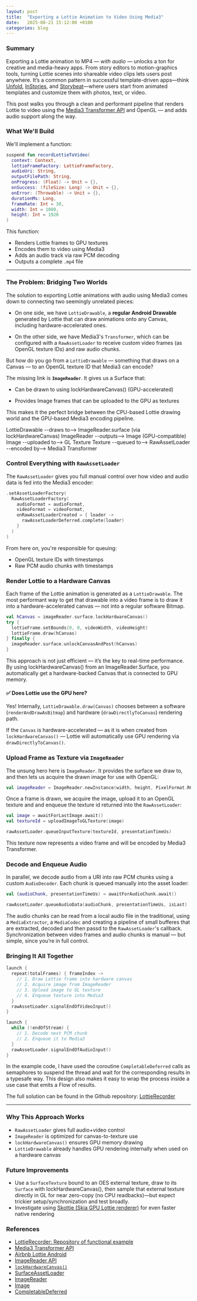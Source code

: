 ```yaml
---
layout: post
title:  "Exporting a Lottie Animation to Video Using Media3"
date:   2025-08-21 15:12:00 +0100
categories: blog
---
```


### Summary 

Exporting a Lottie animation to MP4 — *with audio* —  unlocks a ton for creative and media-heavy apps. From story editors to motion-graphics tools, turning Lottie scenes into shareable video clips lets users post anywhere. It’s a common pattern in successful template-driven apps—think [Unfold](https://unfold.com/), [InStories](https://instories.com/), and [Storybeat](https://www.storybeat.com/)—where users start from animated templates and customize them with photos, text, or video.

This post walks you through a clean and performant pipeline that renders Lottie to video using the [Media3 Transformer API](https://developer.android.com/media/transformer/overview) and OpenGL — and adds audio support along the way.


### What We'll Build

We'll implement a function:

```kotlin
suspend fun recordLottieToVideo(
  context: Context,
  lottieFrameFactory: LottieFrameFactory,
  audioUri: String,
  outputFilePath: String,
  onProgress: (Float) -> Unit = {},
  onSuccess: (fileSize: Long) -> Unit = {},
  onError: (Throwable) -> Unit = {},
  durationMs: Long,
  frameRate: Int = 30,
  width: Int = 1080,
  height: Int = 1920
)
```

This function:

* Renders Lottie frames to GPU textures
* Encodes them to video using Media3
* Adds an audio track via raw PCM decoding
* Outputs a complete `.mp4` file

---

### The Problem: Bridging Two Worlds

The solution to exporting Lottie animations with audio using Media3 comes down to connecting two seemingly unrelated pieces:

* On one side, we have `LottieDrawable`, a **regular Android Drawable** generated by Lottie that can draw animations onto any Canvas, including hardware-accelerated ones.

* On the other side, we have Media3's `Transformer`, which can be configured with a `RawAssetLoader` to receive custom video frames (as OpenGL texture IDs) and raw audio chunks.

But how do you go from a `LottieDrawable` — something that draws on a Canvas — to an OpenGL texture ID that Media3 can encode?

The missing link is **`ImageReader`**. It gives us a Surface that:

* Can be drawn to using lockHardwareCanvas() (GPU-accelerated)

* Provides Image frames that can be uploaded to the GPU as textures

This makes it the perfect bridge between the CPU-based Lottie drawing world and the GPU-based Media3 encoding pipeline.

LottieDrawable --draws to--> ImageReader.surface (via lockHardwareCanvas)
ImageReader --outputs--> Image (GPU-compatible)
Image --uploaded to--> GL Texture
Texture --queued to--> RawAssetLoader --encoded by--> Media3 Transformer


### Control Everything with `RawAssetLoader`

The `RawAssetLoader` gives you full manual control over how video and audio data is fed into the Media3 encoder:

```kotlin
.setAssetLoaderFactory(
  RawAssetLoaderFactory(
    audioFormat = audioFormat,
    videoFormat = videoFormat,
    onRawAssetLoaderCreated = { loader -> 
      rawAssetLoaderDeferred.complete(loader) 
    }
  )
)
```

From here on, you're responsible for queuing:

* OpenGL texture IDs with timestamps
* Raw PCM audio chunks with timestamps

### Render Lottie to a Hardware Canvas

Each frame of the Lottie animation is generated as a `LottieDrawable`. The most performant way to get that drawable into a video frame is to draw it into a hardware-accelerated canvas — not into a regular software Bitmap.

```kotlin
val hCanvas = imageReader.surface.lockHardwareCanvas()
try {
  lottieFrame.setBounds(0, 0, videoWidth, videoHeight)
  lottieFrame.draw(hCanvas)
} finally {
  imageReader.surface.unlockCanvasAndPost(hCanvas)
}
```

This approach is not just efficient — it’s the key to real-time performance. By using lockHardwareCanvas() from an ImageReader.Surface, you automatically get a hardware-backed Canvas that is connected to GPU memory.

#### ✅ Does Lottie use the GPU here?

Yes! Internally, `LottieDrawable.draw(Canvas)` chooses between a software (`renderAndDrawAsBitmap`) and hardware (`drawDirectlyToCanvas`) rendering path.

If the `Canvas` is hardware-accelerated — as it is when created from `lockHardwareCanvas()` — Lottie will automatically use GPU rendering via `drawDirectlyToCanvas()`.


### Upload Frame as Texture via `ImageReader`

The unsung hero here is `ImageReader`. It provides the surface we draw to, and then lets us acquire the drawn image for use with OpenGL:

```kotlin
val imageReader = ImageReader.newInstance(width, height, PixelFormat.RGBA_8888, maxImages)
```

Once a frame is drawn, we acquire the image, upload it to an OpenGL texture and and enqueue the texture id returned into the `RawAssetLoader`:

```kotlin
val image = awaitForLastImage.await()
val textureId = uploadImageToGLTexture(image)

rawAssetLoader.queueInputTexture(textureId, presentationTimeUs)
```

This texture now represents a video frame and will be encoded by Media3 Transformer.


### Decode and Enqueue Audio

In parallel, we decode audio from a URI into raw PCM chunks using a custom `AudioDecoder`. Each chunk is queued manually into the asset loader:

```kotlin
val (audioChunk, presentationTimeUs) = awaitForAudioChunk.await()

rawAssetLoader.queueAudioData(audioChunk, presentationTimeUs, isLast)
```

 The audio chunks can be read from a local audio file in the traditional, using a `MediaExtractor`, a `MediaCodec` and creating a pipeline of small bufferes that are extracted, decoded and then passd to the `RawAssetLoader`'s callback. Synchronization between video frames and audio chunks is manual — but simple, since you’re in full control.

### Bringing It All Together

```kotlin
launch {
  repeat(totalFrames) { frameIndex ->
    // 1. Draw Lottie frame into hardware canvas
    // 2. Acquire image from ImageReader
    // 3. Upload image to GL texture
    // 4. Enqueue texture into Media3
  }
  rawAssetLoader.signalEndOfVideoInput()
}

launch {
  while (!endOfStream) {
    // 1. Decode next PCM chunk
    // 2. Enqueue it to Media3
  }
  rawAssetLoader.signalEndOfAudioInput()
}
```

In the example code, I have used the coroutine `CompletableDeferred` calls as semaphores to suspend the thread and wait for the corresponding results in a typesafe way. This design also makes it easy to wrap the process inside a use case that emits a Flow of results.

The full solution can be found in the Github repository:
[LottieRecorder](https://github.com/monday8am/lottierecorder)

---

### Why This Approach Works

* `RawAssetLoader` gives full audio+video control
* `ImageReader` is optimized for canvas-to-texture use
* `lockHardwareCanvas()` ensures GPU memory drawing
* `LottieDrawable` already handles GPU rendering internally when used on a hardware canvas


### Future Improvements

* Use a `SurfaceTexture` bound to an OES external texture, draw to its `Surface` with lockHardwareCanvas(), then sample that external texture directly in GL for near zero-copy (no CPU readbacks)—but expect trickier setup/synchronization and test broadly.
* Investigate using [Skottie (Skia GPU Lottie renderer)](https://skia.org/docs/user/modules/skottie/) for even faster native rendering


### References

- [LottieRecorder: Repository of functional example ](https://github.com/monday8am/lottierecorder)
- [Media3 Transformer API](https://developer.android.com/media/transformer/overview)
- [Airbnb Lottie Android](https://airbnb.io/lottie/#/)
- [ImageReader API](https://developer.android.com/reference/android/media/ImageReader)
- [`lockHardwareCanvas()`](https://developer.android.com/reference/android/view/Surface#lockHardwareCanvas%28%29)
- [SurfaceAssetLoader](https://developer.android.com/reference/androidx/media3/transformer/SurfaceAssetLoader)
- [ImageReader](https://developer.android.com/reference/android/media/ImageReader)
- [Image](https://developer.android.com/reference/android/media/Image)
- [CompletableDeferred](https://kotlinlang.org/api/kotlinx.coroutines/kotlinx-coroutines-core/kotlinx.coroutines/-completable-deferred/)
